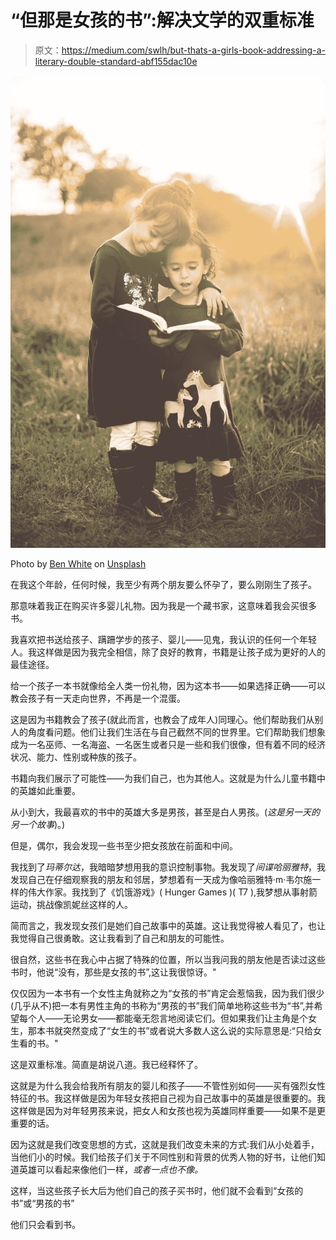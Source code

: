 # “但那是女孩的书”:解决文学的双重标准

> 原文：<https://medium.com/swlh/but-thats-a-girls-book-addressing-a-literary-double-standard-abf155dac10e>

![](img/bdae84cfd6eefe13f3211e9990fb81a6.png)

Photo by [Ben White](https://unsplash.com/@benwhitephotography?utm_source=medium&utm_medium=referral) on [Unsplash](https://unsplash.com?utm_source=medium&utm_medium=referral)

在我这个年龄，任何时候，我至少有两个朋友要么怀孕了，要么刚刚生了孩子。

那意味着我正在购买许多婴儿礼物。因为我是一个藏书家，这意味着我会买很多书。

我喜欢把书送给孩子、蹒跚学步的孩子、婴儿——见鬼，我认识的任何一个年轻人。我这样做是因为我完全相信，除了良好的教育，书籍是让孩子成为更好的人的最佳途径。

给一个孩子一本书就像给全人类一份礼物，因为这本书——如果选择正确——可以教会孩子有一天走向世界，不再是一个混蛋。

这是因为书籍教会了孩子(就此而言，也教会了成年人)同理心。他们帮助我们从别人的角度看问题。他们让我们生活在与自己截然不同的世界里。它们帮助我们想象成为一名巫师、一名海盗、一名医生或者只是一些和我们很像，但有着不同的经济状况、能力、性别或种族的孩子。

书籍向我们展示了可能性——为我们自己，也为其他人。这就是为什么儿童书籍中的英雄如此重要。

从小到大，我最喜欢的书中的英雄大多是男孩，甚至是白人男孩。(*这是另一天的另一个故事*)。)

但是，偶尔，我会发现一些书至少把女孩放在前面和中间。

我找到了*玛蒂尔达*，我暗暗梦想用我的意识控制事物。我发现了*间谍哈丽雅特*，我发现自己在仔细观察我的朋友和邻居，梦想着有一天成为像哈丽雅特·m·韦尔施一样的伟大作家。我找到了《饥饿游戏》( Hunger Games )( T7 ),我梦想从事射箭运动，挑战像凯妮丝这样的人。

简而言之，我发现女孩们是她们自己故事中的英雄。这让我觉得被人看见了，也让我觉得自己很勇敢。这让我看到了自己和朋友的可能性。

很自然，这些书在我心中占据了特殊的位置，所以当我问我的朋友他是否读过这些书时，他说“没有，那些是女孩的书”,这让我很惊讶。"

仅仅因为一本书有一个女性主角就称之为“女孩的书”肯定会惹恼我，因为我们很少(几乎从不)把一本有男性主角的书称为“男孩的书”我们简单地称这些书为“书”,并希望每个人——无论男女——都能毫无怨言地阅读它们。但如果我们让主角是个女生，那本书就突然变成了“女生的书”或者说大多数人这么说的实际意思是:“只给女生看的书。"

这是双重标准。简直是胡说八道。我已经释怀了。

这就是为什么我会给我所有朋友的婴儿和孩子——不管性别如何——买有强烈女性特征的书。我这样做是因为年轻女孩把自己视为自己故事中的英雄是很重要的。我这样做是因为对年轻男孩来说，把女人和女孩也视为英雄同样重要——如果不是更重要的话。

因为这就是我们改变思想的方式，这就是我们改变未来的方式:我们从小处着手，当他们小的时候。我们给孩子们关于不同性别和背景的优秀人物的好书，让他们知道英雄可以看起来像他们一样，*或者一点也不像。*

这样，当这些孩子长大后为他们自己的孩子买书时，他们就不会看到“女孩的书”或“男孩的书”

他们只会看到书。